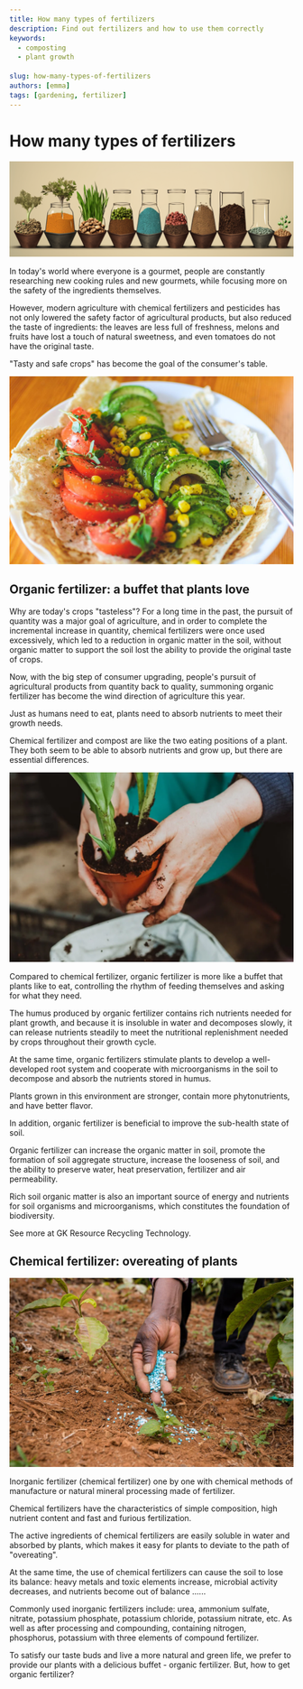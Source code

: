 ```yaml
---
title: How many types of fertilizers
description: Find out fertilizers and how to use them correctly
keywords:
  - composting
  - plant growth

slug: how-many-types-of-fertilizers
authors: [emma]
tags: [gardening, fertilizer]
---
```


# How many types of fertilizers


![](./img/img.png)


In today's world where everyone is a gourmet, people are constantly researching new cooking rules and new gourmets, 
while focusing more on the safety of the ingredients themselves.
<!-- truncate -->
However, modern agriculture with chemical fertilizers and pesticides has not only lowered the safety factor of 
agricultural products, but also reduced the taste of ingredients: the leaves are less full of freshness, melons and 
fruits have lost a touch of natural sweetness, and even tomatoes do not have the original taste.

"Tasty and safe crops" has become the goal of the consumer's table.

![Food for fertilizer](./img/img_1.png)

## Organic fertilizer: a buffet that plants love


Why are today's crops "tasteless"? For a long time in the past, the pursuit of quantity was a major goal of agriculture,
and in order to complete the incremental increase in quantity, chemical fertilizers were once used excessively, which 
led to a reduction in organic matter in the soil, without organic matter to support the soil lost the ability to provide 
the original taste of crops.

Now, with the big step of consumer upgrading, people's pursuit of agricultural products from quantity back to quality, 
summoning organic fertilizer has become the wind direction of agriculture this year.

Just as humans need to eat, plants need to absorb nutrients to meet their growth needs.

Chemical fertilizer and compost are like the two eating positions of a plant. They both seem to be able to absorb
nutrients and grow up, but there are essential differences.

![Food for fertilizer](./img/img_2.png)

Compared to chemical fertilizer, organic fertilizer is more like a buffet that plants like to eat, controlling the rhythm of feeding themselves and asking for what they need.

The humus produced by organic fertilizer contains rich nutrients needed for plant growth, and because it is insoluble in water and decomposes slowly, it can release nutrients steadily to meet the nutritional replenishment needed by crops throughout their growth cycle.

At the same time, organic fertilizers stimulate plants to develop a well-developed root system and cooperate with microorganisms in the soil to decompose and absorb the nutrients stored in humus.

Plants grown in this environment are stronger, contain more phytonutrients, and have better flavor.

In addition, organic fertilizer is beneficial to improve the sub-health state of soil.

Organic fertilizer can increase the organic matter in soil, promote the formation of soil aggregate structure, increase the looseness of soil, and the ability to preserve water, heat preservation, fertilizer and air permeability.

Rich soil organic matter is also an important source of energy and nutrients for soil organisms and microorganisms, which constitutes the foundation of biodiversity.

See more at GK Resource Recycling Technology.

## Chemical fertilizer: overeating of plants

![Chemical fertilizer](./img/img_3.png)

Inorganic fertilizer (chemical fertilizer) one by one with chemical methods of manufacture or natural mineral processing
made of fertilizer.

Chemical fertilizers have the characteristics of simple composition, high nutrient content and fast and furious 
fertilization.

The active ingredients of chemical fertilizers are easily soluble in water and absorbed by plants, which makes it easy 
for plants to deviate to the path of "overeating".

At the same time, the use of chemical fertilizers can cause the soil to lose its balance: heavy metals and toxic elements 
increase, microbial activity decreases, and nutrients become out of balance ......

Commonly used inorganic fertilizers include: urea, ammonium sulfate, nitrate, potassium phosphate, potassium chloride, 
potassium nitrate, etc. As well as after processing and compounding, containing nitrogen, phosphorus, potassium with 
three elements of compound fertilizer.

To satisfy our taste buds and live a more natural and green life, we prefer to provide our plants with a delicious 
buffet - organic fertilizer. But, how to get organic fertilizer?
